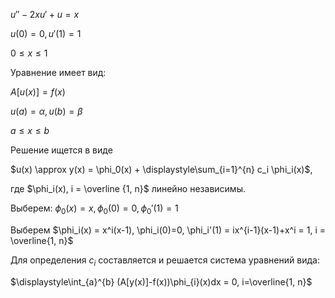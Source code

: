 $u'' - 2xu' +u = x$

$u(0) = 0, u'(1) = 1$

$0 \le x \le 1$

Уравнение имеет вид:

$A[u(x)] = f(x)$

$u(a) = \alpha, u(b) = \beta$

$a \le x \le b$

Решение ищется в виде

$u(x) \approx y(x) = \phi_0(x) + \displaystyle\sum_{i=1}^{n} c_i \phi_i(x)$,

где $\phi_i(x), i = \overline {1, n}$ линейно независимы.

Выберем: $\phi_0(x) = x, \phi_0(0) = 0, \phi_0'(1) = 1$

Выберем $\phi_i(x) = x^i(x-1), \phi_i(0)=0, \phi_i'(1) = ix^{i-1}(x-1)+x^i = 1, i = \overline{1, n}$

Для определения $c_i$ составляется и решается система уравнений вида:

$\displaystyle\int_{a}^{b} (A[y(x)]-f(x))\phi_{i}(x)dx = 0, i=\overline{1, n}$

